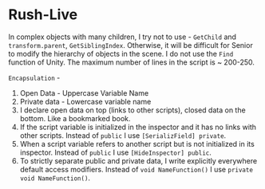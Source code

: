 # Rush-Live

In complex objects with many children, I try not to use - `GetChild` and `transform.parent`, `GetSiblingIndex`. 
Otherwise, it will be difficult for Senior to modify the hierarchy of objects in the scene.
I do not use the `Find` function of Unity.
The maximum number of lines in the script is ~ 200-250.

`Encapsulation` -
1) Open Data - Uppercase Variable Name
2) Private data - Lowercase variable name
3) I declare open data on top (links to other scripts), closed data on the bottom. Like a bookmarked book.
4) If the script variable is initialized in the inspector and it has no links with other scripts. 
Instead of `public` I use `[SerializField] private`.
5) When a script variable refers to another script but is not initialized in its inspector.
Instead of `public` I use `[HideInspector] public`.
6) To strictly separate public and private data, I write explicitly everywhere default access modifiers.
Instead of `void NameFunction()` I use `private void NameFunction()`.
